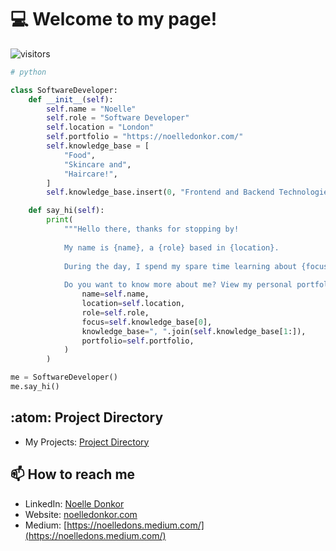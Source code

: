 # :computer: Welcome to my page!
![visitors](https://visitor-badge.laobi.icu/badge?page_id=noelledons.visitor-badge)
<br>

```python
# python

class SoftwareDeveloper:
    def __init__(self):
        self.name = "Noelle"
        self.role = "Software Developer"
        self.location = "London"
        self.portfolio = "https://noelledonkor.com/"
        self.knowledge_base = [
            "Food",
            "Skincare and",
            "Haircare!",
        ]
        self.knowledge_base.insert(0, "Frontend and Backend Technologies")

    def say_hi(self):
        print(
            """Hello there, thanks for stopping by!
            
            My name is {name}, a {role} based in {location}.
            
            During the day, I spend my spare time learning about {focus}, and at Night, I love all things {knowledge_base}
            
            Do you want to know more about me? View my personal portfolio here: {portfolio}""".format(
                name=self.name,
                location=self.location,
                role=self.role,
                focus=self.knowledge_base[0],
                knowledge_base=", ".join(self.knowledge_base[1:]),
                portfolio=self.portfolio,
            )
        )

me = SoftwareDeveloper()
me.say_hi()
```

## :atom: **Project Directory**
- My Projects: [Project Directory](https://github.com/noelledons/project-directory)

## 📫 **How to reach me**
- LinkedIn: [Noelle Donkor](https://www.linkedin.com/in/noelle-donkor/)
- Website: [noelledonkor.com](https://noelledonkor.com/)
- Medium: [https://noelledons.medium.com/](https://noelledons.medium.com/)

